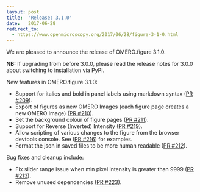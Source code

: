 ```yaml
---
layout: post
title:  "Release: 3.1.0"
date:   2017-06-28
redirect_to:
  - https://www.openmicroscopy.org/2017/06/28/figure-3-1-0.html
---
```


We are pleased to announce the release of OMERO.figure 3.1.0.

**NB:**  If upgrading from before 3.0.0, please read the release notes for 3.0.0 about
switching to installation via PyPI.

New features in OMERO.figure 3.1.0:

 - Support for italics and bold in panel labels using markdown syntax ([PR #209](https://github.com/ome/omero-figure/pull/209)).
 - Export of figures as new OMERO Images (each figure page creates a new OMERO Image) ([PR #210](https://github.com/ome/omero-figure/pull/210)).
 - Set the background colour of figure pages ([PR #211](https://github.com/ome/omero-figure/pull/211)).
 - Support for Reverse (Inverted) Intensity ([PR #219](https://github.com/ome/omero-figure/pull/219)).
 - Allow scripting of various changes to the figure from the browser devtools console. See ([PR #216](https://github.com/ome/omero-figure/pull/216)) for examples.
 - Format the json in saved files to be more human readable ([PR #212](https://github.com/ome/omero-figure/pull/212)).

Bug fixes and cleanup include:

 - Fix slider range issue when min pixel intensity is greater than 9999 ([PR #213](https://github.com/ome/omero-figure/pull/213)).
 - Remove unused dependencies ([PR #223](https://github.com/ome/omero-figure/pull/223)).


